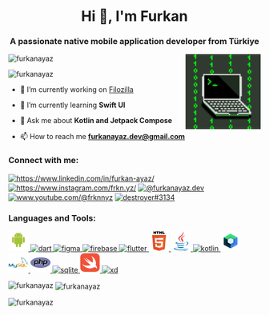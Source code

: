 <h1 align="center">Hi 👋, I'm Furkan</h1>
<h3 align="center">A passionate native mobile application developer from Türkiye</h3>
<img align="right" alt="Coding" width="150" src="https://raw.githubusercontent.com/furkanayaz/Filozilla/main/coding.gif">

<p align="left"> <img src="https://komarev.com/ghpvc/?username=furkanayaz&label=Profile%20views&color=0e75b6&style=flat" alt="furkanayaz" /> </p>

<p align="left"> <a><img src="https://github-profile-trophy.vercel.app/?username=furkanayaz" alt="furkanayaz" /></a> </p>

- 🔭 I’m currently working on [Filozilla](https://medium.com/@furkanayaz.dev/filozilla-hakkında-58092b80e5a2)

- 🌱 I’m currently learning **Swift UI**

- 💬 Ask me about **Kotlin and Jetpack Compose**

- 📫 How to reach me **furkanayaz.dev@gmail.com**

<h3 align="left">Connect with me:</h3>
<p align="left">
<a href="https://www.linkedin.com/in/furkan-ayaz/" target="blank"><img align="center" src="https://raw.githubusercontent.com/rahuldkjain/github-profile-readme-generator/master/src/images/icons/Social/linked-in-alt.svg" alt="https://www.linkedin.com/in/furkan-ayaz/" height="30" width="40" /></a>
<a href="https://www.instagram.com/frkn.yz/" target="blank"><img align="center" src="https://raw.githubusercontent.com/rahuldkjain/github-profile-readme-generator/master/src/images/icons/Social/instagram.svg" alt="https://www.instagram.com/frkn.yz/" height="30" width="40" /></a>
<a href="https://medium.com/@furkanayaz.dev" target="blank"><img align="center" src="https://raw.githubusercontent.com/rahuldkjain/github-profile-readme-generator/master/src/images/icons/Social/medium.svg" alt="@furkanayaz.dev" height="30" width="40" /></a>
<a href="https://www.youtube.com/@frknnyz" target="blank"><img align="center" src="https://raw.githubusercontent.com/rahuldkjain/github-profile-readme-generator/master/src/images/icons/Social/youtube.svg" alt="www.youtube.com/@frknnyz" height="30" width="40" /></a>
<a href="https://discord.gg/#3134" target="blank"><img align="center" src="https://raw.githubusercontent.com/rahuldkjain/github-profile-readme-generator/master/src/images/icons/Social/discord.svg" alt="destroyer#3134" height="30" width="40" /></a>
</p>

<h3 align="left">Languages and Tools:</h3>
<p align="left"> <a href="https://developer.android.com" target="_blank" rel="noreferrer"> <img src="https://raw.githubusercontent.com/devicons/devicon/master/icons/android/android-original-wordmark.svg" alt="android" width="40" height="40"/> </a> <a href="https://dart.dev" target="_blank" rel="noreferrer"> <img src="https://www.vectorlogo.zone/logos/dartlang/dartlang-icon.svg" alt="dart" width="40" height="40"/> </a> <a href="https://www.figma.com/" target="_blank" rel="noreferrer"> <img src="https://www.vectorlogo.zone/logos/figma/figma-icon.svg" alt="figma" width="40" height="40"/> </a> <a href="https://firebase.google.com/" target="_blank" rel="noreferrer"> <img src="https://www.vectorlogo.zone/logos/firebase/firebase-icon.svg" alt="firebase" width="40" height="40"/> </a> <a href="https://flutter.dev" target="_blank" rel="noreferrer"> <img src="https://www.vectorlogo.zone/logos/flutterio/flutterio-icon.svg" alt="flutter" width="40" height="40"/> </a> <a href="https://www.w3.org/html/" target="_blank" rel="noreferrer"> <img src="https://raw.githubusercontent.com/devicons/devicon/master/icons/html5/html5-original-wordmark.svg" alt="html5" width="40" height="40"/> </a> <a href="https://www.java.com" target="_blank" rel="noreferrer"> <img src="https://raw.githubusercontent.com/devicons/devicon/master/icons/java/java-original.svg" alt="java" width="40" height="40"/> </a> <a href="https://kotlinlang.org" target="_blank" rel="noreferrer"> <img src="https://www.vectorlogo.zone/logos/kotlinlang/kotlinlang-icon.svg" alt="kotlin" width="40" height="40"/> </a> <a href="https://kotlinlang.org" target="_blank" rel="noreferrer"> <img src="https://raw.githubusercontent.com/furkanayaz/Filozilla/main/jetpack.png" alt="jetpack_compose" width="40" height="40"/> </a> <a href="https://www.mysql.com/" target="_blank" rel="noreferrer"> <img src="https://raw.githubusercontent.com/devicons/devicon/master/icons/mysql/mysql-original-wordmark.svg" alt="mysql" width="40" height="40"/> </a> <a href="https://www.php.net" target="_blank" rel="noreferrer"> <img src="https://raw.githubusercontent.com/devicons/devicon/master/icons/php/php-original.svg" alt="php" width="40" height="40"/> </a> <a href="https://www.sqlite.org/" target="_blank" rel="noreferrer"> <img src="https://www.vectorlogo.zone/logos/sqlite/sqlite-icon.svg" alt="sqlite" width="40" height="40"/> </a> <a href="https://developer.apple.com/swift/" target="_blank" rel="noreferrer"> <img src="https://raw.githubusercontent.com/devicons/devicon/master/icons/swift/swift-original.svg" alt="swift" width="40" height="40"/> </a> <a href="https://www.adobe.com/products/xd.html" target="_blank" rel="noreferrer"> <img src="https://cdn.worldvectorlogo.com/logos/adobe-xd.svg" alt="xd" width="40" height="40"/> </a> </p>

<p><img align="left" src="https://github-readme-stats.vercel.app/api/top-langs?username=furkanayaz&show_icons=true&locale=en&layout=compact" alt="furkanayaz" /></p>

<p>&nbsp;<img align="center" src="https://github-readme-stats.vercel.app/api?username=furkanayaz&show_icons=true&locale=en" alt="furkanayaz" /></p>

<p><img align="center" src="https://github-readme-streak-stats.herokuapp.com/?user=furkanayaz&" alt="furkanayaz" /></p>
